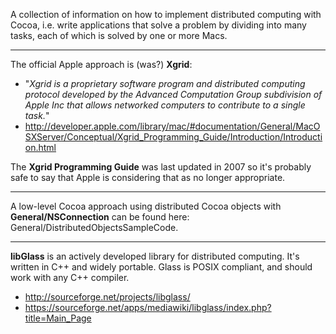 A collection of information on how to implement distributed computing with Cocoa, i.e. write applications that solve a problem by dividing into many tasks, each of which is solved by one or more Macs.


----


The official Apple approach is (was?) **Xgrid**:

* "*Xgrid is a proprietary software program and distributed computing protocol developed by the Advanced Computation Group subdivision of Apple Inc that allows networked computers to contribute to a single task.*"
* http://developer.apple.com/library/mac/#documentation/General/MacOSXServer/Conceptual/Xgrid_Programming_Guide/Introduction/Introduction.html


The **Xgrid Programming Guide** was last updated in 2007 so it's probably safe to say that Apple is considering that  as no longer appropriate.


----


A low-level Cocoa approach using distributed Cocoa objects with **General/NSConnection** can be found here: General/DistributedObjectsSampleCode.


----


**libGlass** is an actively developed library for distributed computing. It's written in C++ and widely portable. Glass is POSIX compliant, and should work with any C++ compiler. 


* http://sourceforge.net/projects/libglass/
* https://sourceforge.net/apps/mediawiki/libglass/index.php?title=Main_Page